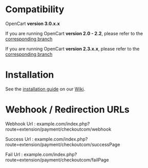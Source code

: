 Compatibility
=============

OpenCart **version 3.0.x.x**

If you are running OpenCart **version 2.0 - 2.2**, please refer to the [corresponding branch](https://github.com/checkout/checkout-opencart-plugin/tree/OpenCart-2.0---2.2)

If you are running OpenCart **version 2.3.x.x**, please refer to the [corresponding branch](https://github.com/checkout/checkout-opencart-plugin/tree/master)

Installation
============

See the [installation guide](https://github.com/CKOTech/checkout-opencart-plugin/wiki/Installation) on our [Wiki](https://github.com/CKOTech/checkout-opencart-plugin/wiki).


Webhook / Redirection URLs
============================

Webhook Url : example.com/index.php?route=extension/payment/checkoutcom/webhook

Success Url : example.com/index.php?route=extension/payment/checkoutcom/successPage

Fail Url : example.com/index.php?route=extension/payment/checkoutcom/failPage

